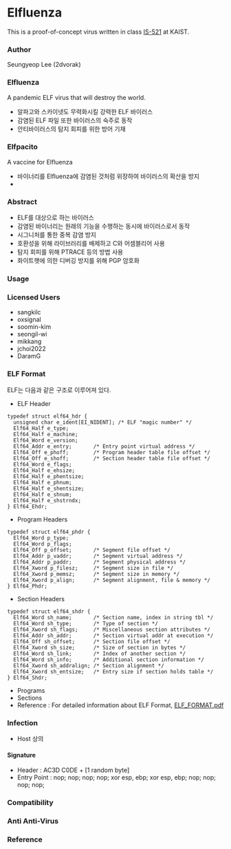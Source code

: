 # Elfluenza

This is a proof-of-concept virus written in class
[IS-521](https://github.com/KAIST-IS521/) at KAIST.

### Author

Seungyeop Lee (2dvorak)

### Elfluenza

A pandemic ELF virus that will destroy the world.

- 알파고와 스카이넷도 무력화시킬 강력한 ELF 바이러스
- 감염된 ELF 파일 또한 바이러스의 숙주로 동작
- 안티바이러스의 탐지 회피를 위한 방어 기재

### Elfpacito

A vaccine for Elfluenza

- 바이너리를 Elfluenza에 감염된 것처럼 위장하여 바이러스의 확산을 방지
- 

### Abstract

- ELF를 대상으로 하는 바이러스
- 감염된 바이너리는 원래의 기능을 수행하는 동시에 바이러스로서 동작
- 시그니처를 통한 중복 감염 방지
- 호환성을 위해 라이브러리를 배제하고 C와 어셈블리어 사용
- 탐지 회피를 위해 PTRACE 등의 방법 사용
- 화이트햇에 의한 디버깅 방지를 위해 PGP 암호화

### Usage

### Licensed Users
- sangkilc
- oxsignal
- soomin-kim
- seongil-wi
- mikkang
- jchoi2022
- DaramG

### ELF Format

ELF는 다음과 같은 구조로 이루어져 있다.
- ELF Header
```
typedef struct elf64_hdr {
  unsigned char	e_ident[EI_NIDENT];	/* ELF "magic number" */
  Elf64_Half e_type;
  Elf64_Half e_machine;
  Elf64_Word e_version;
  Elf64_Addr e_entry;		/* Entry point virtual address */
  Elf64_Off e_phoff;		/* Program header table file offset */
  Elf64_Off e_shoff;		/* Section header table file offset */
  Elf64_Word e_flags;
  Elf64_Half e_ehsize;
  Elf64_Half e_phentsize;
  Elf64_Half e_phnum;
  Elf64_Half e_shentsize;
  Elf64_Half e_shnum;
  Elf64_Half e_shstrndx;
} Elf64_Ehdr;
```
- Program Headers
```
typedef struct elf64_phdr {
  Elf64_Word p_type;
  Elf64_Word p_flags;
  Elf64_Off p_offset;		/* Segment file offset */
  Elf64_Addr p_vaddr;		/* Segment virtual address */
  Elf64_Addr p_paddr;		/* Segment physical address */
  Elf64_Xword p_filesz;		/* Segment size in file */
  Elf64_Xword p_memsz;		/* Segment size in memory */
  Elf64_Xword p_align;		/* Segment alignment, file & memory */
} Elf64_Phdr;
```
- Section Headers
```
typedef struct elf64_shdr {
  Elf64_Word sh_name;		/* Section name, index in string tbl */
  Elf64_Word sh_type;		/* Type of section */
  Elf64_Xword sh_flags;		/* Miscellaneous section attributes */
  Elf64_Addr sh_addr;		/* Section virtual addr at execution */
  Elf64_Off sh_offset;		/* Section file offset */
  Elf64_Xword sh_size;		/* Size of section in bytes */
  Elf64_Word sh_link;		/* Index of another section */
  Elf64_Word sh_info;		/* Additional section information */
  Elf64_Xword sh_addralign;	/* Section alignment */
  Elf64_Xword sh_entsize;	/* Entry size if section holds table */
} Elf64_Shdr;
```
- Programs
- Sections
- Reference : For detailed information about ELF Format, [ELF_FORMAT.pdf](http://www.skyfree.org/linux/references/ELF_Format.pdf)

### Infection

- Host 상의

#### Signature
- Header : AC3D C0DE + [1 random byte]
- Entry Point : nop; nop; nop; nop; xor esp, ebp; xor esp, ebp; nop; nop; nop; nop;

### Compatibility

### Anti Anti-Virus

### Reference
